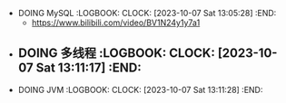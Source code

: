 - DOING MySQL
  :LOGBOOK:
  CLOCK: [2023-10-07 Sat 13:05:28]
  :END:
	- https://www.bilibili.com/video/BV1N24y1y7a1
- DOING 多线程
  :LOGBOOK:
  CLOCK: [2023-10-07 Sat 13:11:17]
  :END:
	-
- DOING JVM
  :LOGBOOK:
  CLOCK: [2023-10-07 Sat 13:11:28]
  :END: